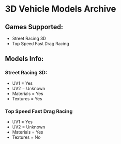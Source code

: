 # 3D Vehicle Models Archive

## Games Supported:
- Street Racing 3D
- Top Speed Fast Drag Racing

## Models Info:

### Street Racing 3D:
- UV1 = Yes
- UV2 = Unknown
- Materials = Yes
- Textures = Yes

### Top Speed Fast Drag Racing
- UV1 = Yes
- UV2 = Unknown
- Materials = Yes
- Textures = No

